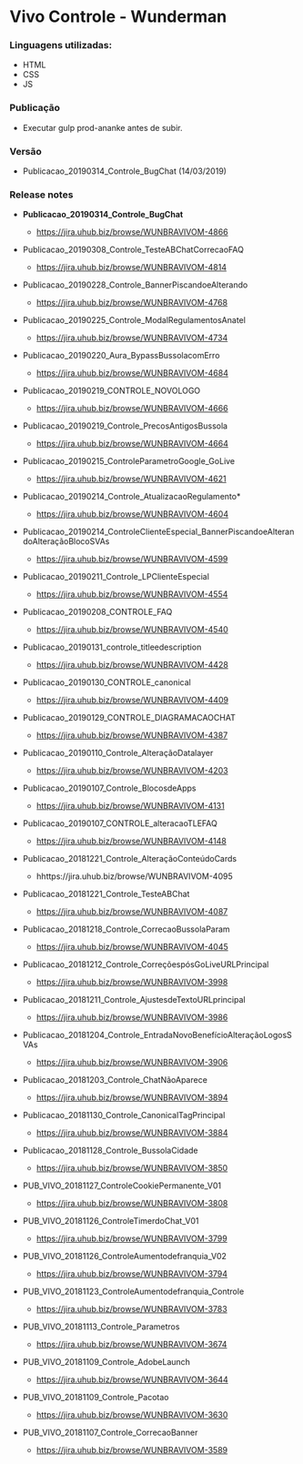 # Vivo Controle - Wunderman

### Linguagens utilizadas:
  - HTML
  - CSS
  - JS

### Publicação
  - Executar gulp prod-ananke antes de subir.

### Versão
- Publicacao_20190314_Controle_BugChat (14/03/2019)

### Release notes
- **Publicacao_20190314_Controle_BugChat**
  - https://jira.uhub.biz/browse/WUNBRAVIVOM-4866

- Publicacao_20190308_Controle_TesteABChatCorrecaoFAQ
  - https://jira.uhub.biz/browse/WUNBRAVIVOM-4814

- Publicacao_20190228_Controle_BannerPiscandoeAlterando
  - https://jira.uhub.biz/browse/WUNBRAVIVOM-4768

- Publicacao_20190225_Controle_ModalRegulamentosAnatel
  - https://jira.uhub.biz/browse/WUNBRAVIVOM-4734

- Publicacao_20190220_Aura_BypassBussolacomErro
  - https://jira.uhub.biz/browse/WUNBRAVIVOM-4684

- Publicacao_20190219_CONTROLE_NOVOLOGO
  - https://jira.uhub.biz/browse/WUNBRAVIVOM-4666

- Publicacao_20190219_Controle_PrecosAntigosBussola
  - https://jira.uhub.biz/browse/WUNBRAVIVOM-4664

- Publicacao_20190215_ControleParametroGoogle_GoLive
  - https://jira.uhub.biz/browse/WUNBRAVIVOM-4621

- Publicacao_20190214_Controle_AtualizacaoRegulamento*
  - https://jira.uhub.biz/browse/WUNBRAVIVOM-4604

- Publicacao_20190214_ControleClienteEspecial_BannerPiscandoeAlterandoAlteraçãoBlocoSVAs
  - https://jira.uhub.biz/browse/WUNBRAVIVOM-4599

- Publicacao_20190211_Controle_LPClienteEspecial
  - https://jira.uhub.biz/browse/WUNBRAVIVOM-4554

- Publicacao_20190208_CONTROLE_FAQ
  - https://jira.uhub.biz/browse/WUNBRAVIVOM-4540

- Publicacao_20190131_controle_titleedescription
  - https://jira.uhub.biz/browse/WUNBRAVIVOM-4428

- Publicacao_20190130_CONTROLE_canonical
  - https://jira.uhub.biz/browse/WUNBRAVIVOM-4409

- Publicacao_20190129_CONTROLE_DIAGRAMACAOCHAT
  - https://jira.uhub.biz/browse/WUNBRAVIVOM-4387

- Publicacao_20190110_Controle_AlteraçãoDatalayer
  - https://jira.uhub.biz/browse/WUNBRAVIVOM-4203

- Publicacao_20190107_Controle_BlocosdeApps
  - https://jira.uhub.biz/browse/WUNBRAVIVOM-4131

- Publicacao_20190107_CONTROLE_alteracaoTLEFAQ
  - https://jira.uhub.biz/browse/WUNBRAVIVOM-4148

- Publicacao_20181221_Controle_AlteraçãoConteúdoCards
  - hhttps://jira.uhub.biz/browse/WUNBRAVIVOM-4095

- Publicacao_20181221_Controle_TesteABChat
  - https://jira.uhub.biz/browse/WUNBRAVIVOM-4087

- Publicacao_20181218_Controle_CorrecaoBussolaParam
  - https://jira.uhub.biz/browse/WUNBRAVIVOM-4045

- Publicacao_20181212_Controle_CorreçõespósGoLiveURLPrincipal
  - https://jira.uhub.biz/browse/WUNBRAVIVOM-3998

- Publicacao_20181211_Controle_AjustesdeTextoURLprincipal
  - https://jira.uhub.biz/browse/WUNBRAVIVOM-3986

- Publicacao_20181204_Controle_EntradaNovoBenefícioAlteraçãoLogosSVAs
  - https://jira.uhub.biz/browse/WUNBRAVIVOM-3906

- Publicacao_20181203_Controle_ChatNãoAparece
  - https://jira.uhub.biz/browse/WUNBRAVIVOM-3894
  
- Publicacao_20181130_Controle_CanonicalTagPrincipal
  - https://jira.uhub.biz/browse/WUNBRAVIVOM-3884

- Publicacao_20181128_Controle_BussolaCidade
  - https://jira.uhub.biz/browse/WUNBRAVIVOM-3850

- PUB_VIVO_20181127_ControleCookiePermanente_V01
  - https://jira.uhub.biz/browse/WUNBRAVIVOM-3808

- PUB_VIVO_20181126_ControleTimerdoChat_V01
  - https://jira.uhub.biz/browse/WUNBRAVIVOM-3799

- PUB_VIVO_20181126_ControleAumentodefranquia_V02
  - https://jira.uhub.biz/browse/WUNBRAVIVOM-3794

- PUB_VIVO_20181123_ControleAumentodefranquia_Controle
  - https://jira.uhub.biz/browse/WUNBRAVIVOM-3783

- PUB_VIVO_20181113_Controle_Parametros
  - https://jira.uhub.biz/browse/WUNBRAVIVOM-3674

- PUB_VIVO_20181109_Controle_AdobeLaunch
  - https://jira.uhub.biz/browse/WUNBRAVIVOM-3644 

- PUB_VIVO_20181109_Controle_Pacotao
  - https://jira.uhub.biz/browse/WUNBRAVIVOM-3630

- PUB_VIVO_20181107_Controle_CorrecaoBanner
  - https://jira.uhub.biz/browse/WUNBRAVIVOM-3589

